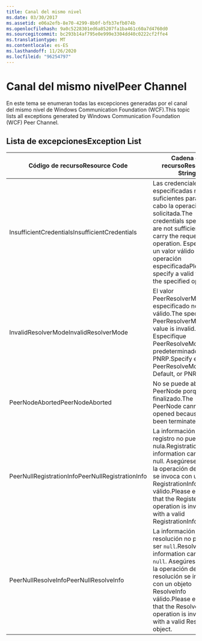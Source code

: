```yaml
---
title: Canal del mismo nivel
ms.date: 03/30/2017
ms.assetid: e06a2efb-8e70-4299-8b0f-bfb37efb074b
ms.openlocfilehash: 9a0c5228301ed6a85207fa1ba461c60a7d4760d0
ms.sourcegitcommit: bc293b14af795e0e999e3304dd40c0222cf2ffe4
ms.translationtype: MT
ms.contentlocale: es-ES
ms.lasthandoff: 11/26/2020
ms.locfileid: "96254797"
---
```

# <a name="peer-channel"></a><span data-ttu-id="8c90a-102">Canal del mismo nivel</span><span class="sxs-lookup"><span data-stu-id="8c90a-102">Peer Channel</span></span>

<span data-ttu-id="8c90a-103">En este tema se enumeran todas las excepciones generadas por el canal del mismo nivel de Windows Communication Foundation (WCF).</span><span class="sxs-lookup"><span data-stu-id="8c90a-103">This topic lists all exceptions generated by Windows Communication Foundation (WCF) Peer Channel.</span></span>  
  
## <a name="exception-list"></a><span data-ttu-id="8c90a-104">Lista de excepciones</span><span class="sxs-lookup"><span data-stu-id="8c90a-104">Exception List</span></span>  
  
|<span data-ttu-id="8c90a-105">Código de recurso</span><span class="sxs-lookup"><span data-stu-id="8c90a-105">Resource Code</span></span>|<span data-ttu-id="8c90a-106">Cadena de recurso</span><span class="sxs-lookup"><span data-stu-id="8c90a-106">Resource String</span></span>|  
|-------------------|---------------------|  
|<span data-ttu-id="8c90a-107">InsufficientCredentials</span><span class="sxs-lookup"><span data-stu-id="8c90a-107">InsufficientCredentials</span></span>|<span data-ttu-id="8c90a-108">Las credenciales especificadas no son suficientes para llevar a cabo la operación solicitada.</span><span class="sxs-lookup"><span data-stu-id="8c90a-108">The credentials specified are not sufficient to carry the requested operation.</span></span> <span data-ttu-id="8c90a-109">Especificar un valor válido para la operación especificada</span><span class="sxs-lookup"><span data-stu-id="8c90a-109">Please specify a valid value for the specified operation</span></span>|  
|<span data-ttu-id="8c90a-110">InvalidResolverMode</span><span class="sxs-lookup"><span data-stu-id="8c90a-110">InvalidResolverMode</span></span>|<span data-ttu-id="8c90a-111">El valor PeerResolverMode especificado no es válido.</span><span class="sxs-lookup"><span data-stu-id="8c90a-111">The specified PeerResolverMode value is invalid.</span></span> <span data-ttu-id="8c90a-112">Especifique PeerResolveMode.Auto, predeterminado o PNRP.</span><span class="sxs-lookup"><span data-stu-id="8c90a-112">Specify either PeerResolveMode.Auto, Default, or PNRP.</span></span>|  
|<span data-ttu-id="8c90a-113">PeerNodeAborted</span><span class="sxs-lookup"><span data-stu-id="8c90a-113">PeerNodeAborted</span></span>|<span data-ttu-id="8c90a-114">No se puede abrir PeerNode porque se ha finalizado.</span><span class="sxs-lookup"><span data-stu-id="8c90a-114">The PeerNode cannot be opened because it has been terminated.</span></span>|  
|<span data-ttu-id="8c90a-115">PeerNullRegistrationInfo</span><span class="sxs-lookup"><span data-stu-id="8c90a-115">PeerNullRegistrationInfo</span></span>|<span data-ttu-id="8c90a-116">La información de registro no puede ser nula.</span><span class="sxs-lookup"><span data-stu-id="8c90a-116">Registration information cannot be null.</span></span> <span data-ttu-id="8c90a-117">Asegúrese de que la operación de registro se invoca con un objeto RegistrationInfo válido.</span><span class="sxs-lookup"><span data-stu-id="8c90a-117">Please ensure that the Register operation is invoked with a valid RegistrationInfo object.</span></span>|  
|<span data-ttu-id="8c90a-118">PeerNullResolveInfo</span><span class="sxs-lookup"><span data-stu-id="8c90a-118">PeerNullResolveInfo</span></span>|<span data-ttu-id="8c90a-119">La información de resolución no puede ser `null`.</span><span class="sxs-lookup"><span data-stu-id="8c90a-119">Resolve information cannot be `null`.</span></span> <span data-ttu-id="8c90a-120">Asegúrese de que la operación de resolución se invoca con un objeto ResolveInfo válido.</span><span class="sxs-lookup"><span data-stu-id="8c90a-120">Please ensure that the Resolve operation is invoked with a valid ResolveInfo object.</span></span>|
